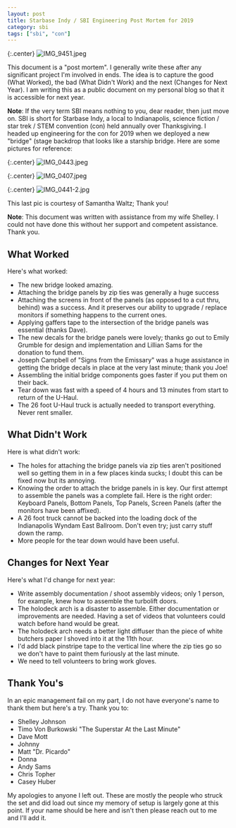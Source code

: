 ```yaml
---
layout: post
title: Starbase Indy / SBI Engineering Post Mortem for 2019
category: sbi
tags: ["sbi", "con"]
---
```

{:.center}
![IMG_9451.jpeg](/blog/assets/IMG_9451.jpeg)

This document is a "post mortem".  I generally write these after any significant project I'm involved in ends.  The idea is to capture the good (What Worked), the bad (What Didn't Work) and the next (Changes for Next Year).  I am writing this as a public document on my personal blog so that it is accessible for next year.

**Note**: If the very term SBI means nothing to you, dear reader, then just move on.  SBI is short for Starbase Indy, a local to Indianapolis, science fiction / star trek / STEM convention (con) held annually over Thanksgiving.  I headed up engineering for the con for 2019 when we deployed a new "bridge" (stage backdrop that looks like a starship bridge.  Here are some pictures for reference:

{:.center}
![IMG_0443.jpeg](/blog/assets/IMG_0443.jpeg)

{:.center}
![IMG_0407.jpeg](/blog/assets/IMG_0407.jpeg)

{:.center}
![IMG_0441-2.jpg](/blog/assets/IMG_0441-2.jpg)

This last pic is courtesy of Samantha Waltz; Thank you!

**Note**: This document was written with assistance from my wife Shelley.  I could not have done this without her support and competent assistance.  Thank you.

## What Worked

Here's what worked:

* The new bridge looked amazing.
* Attaching the bridge panels by zip ties was generally a huge success
* Attaching the screens in front of the panels (as opposed to a cut thru, behind) was a success.  And it preserves our ability to upgrade / replace monitors if something happens to the current ones. 
* Applying gaffers tape to the intersection of the bridge panels was essential (thanks Dave).
* The new decals for the bridge panels were lovely; thanks go out to Emily Grumble for design and implementation and Lillian Sams for the donation to fund them.
* Joseph Campbell of "Signs from the Emissary" was a huge assistance in getting the bridge decals in place at the very last minute; thank you Joe!
* Assembling the initial bridge components goes faster if you put them on their back.
* Tear down was fast with a speed of 4 hours and 13 minutes from start to return of the U-Haul.
* The 26 foot U-Haul truck is actually needed to transport everything.  Never rent smaller.

## What Didn't Work 

Here is what didn't work:

* The holes for attaching the bridge panels via zip ties aren't positioned well so getting them in in a few places kinda sucks; I doubt this can be fixed now but its annoying.
* Knowing the order to attach the bridge panels in is key.  Our first attempt to assemble the panels was a complete fail.  Here is the right order: Keyboard Panels, Bottom Panels, Top Panels, Screen Panels (after the monitors have been affixed).
* A 26 foot truck cannot be backed into the loading dock of the Indianapolis Wyndam East Ballroom.  Don't even try; just carry stuff down the ramp.
* More people for the tear down would have been useful.

## Changes for Next Year

Here's what I'd change for next year:

* Write assembly documentation / shoot assembly videos; only 1 person, for example, knew how to assemble the turbolift doors.
* The holodeck arch is a disaster to assemble.  Either documentation or improvements are needed.  Having a set of videos that volunteers could watch before hand would be great.
* The holodeck arch needs a better light diffuser than the piece of white butchers paper I shoved into it at the 11th hour.
* I'd add black pinstripe tape to the vertical line where the zip ties go so we don't have to paint them furiously at the last minute.
* We need to tell volunteers to bring work gloves.

## Thank You's

In an epic management fail on my part, I do not have everyone's name to thank them but here's a try.  Thank you to:

* Shelley Johnson
* Timo Von Burkowski "The Superstar At the Last Minute"
* Dave Mott
* Johnny
* Matt "Dr. Picardo"
* Donna
* Andy Sams
* Chris Topher
* Casey Huber

My apologies to anyone I left out.  These are mostly the people who struck the set and did load out since my memory of setup is largely gone at this point.  If your name should be here and isn't then please reach out to me and I'll add it.


